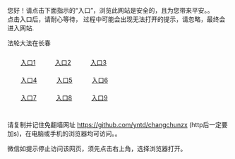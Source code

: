 您好！请点击下面指示的“入口”，浏览此网站是安全的，且为您带来平安。。 <br/>
点击入口后，请耐心等待， 过程中可能会出现无法打开的提示，请忽略，最终会进入网站. </br>

法轮大法在长春<br/>
<div style="padding:10px"><a style="margin:20px" target="_blank" href="https://dyr336b4q3zp3.cloudfront.net/2Qpsp?yvtnrcyr" id="ccLink1" rel="nofollow">入口1</a> <a target="_blank" style="margin:20px" href="https://d3szd3y53gwfz3.cloudfront.net/2Qpsp?ebsyxjnt" id="ccLink2" rel="nofollow">入口2</a> <a style="margin:20px" target="_blank" href="https://dioy05e47bj7b.cloudfront.net/2Qpsp?azshjrt" id="ccLink3" rel="nofollow">入口3</a></div>

<div style="padding:10px" ><a style="margin:20px" target="_blank" href="https://dyr336b4q3zp3.cloudfront.net/2Qpsp?yvtnrcyr" id="ccLink4" rel="nofollow">入口4</a> <a style="margin:20px" href="https://d3szd3y53gwfz3.cloudfront.net/2Qpsp?ebsyxjnt" target="_blank" id="ccLink5" rel="nofollow">入口5</a> <a style="margin:20px" href="https://dioy05e47bj7b.cloudfront.net/2Qpsp?azshjrt" target="_blank" id="ccLink6" rel="nofollow">入口6</a></div>

<div style="padding:10px"><a style="margin:20px" target="_blank" href="https://dyr336b4q3zp3.cloudfront.net/2Qpsp?yvtnrcyr" id="ccLink7" rel="nofollow">入口7</a> <a style="margin:20px" href="https://d3szd3y53gwfz3.cloudfront.net/2Qpsp?ebsyxjnt" target="_blank" id="ccLink8" rel="nofollow">入口8</a> <a style="margin:20px" target="_blank" href="https://dioy05e47bj7b.cloudfront.net/2Qpsp?azshjrt" id="ccLink9" rel="nofollow">入口9</a></div>

<br/>



请复制并记住免翻墙网址 https://github.com/yntd/changchunzx (http后一定要加s)，在电脑或手机的浏览器均可访问。。<br/>

微信如提示停止访问该网页，须先点击右上角，选择浏览器打开。
